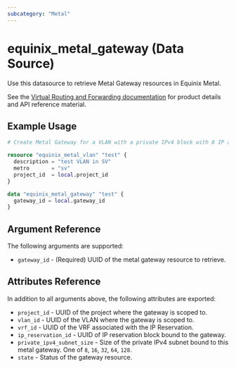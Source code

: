 ```yaml
---
subcategory: "Metal"
---
```


# equinix_metal_gateway (Data Source)

Use this datasource to retrieve Metal Gateway resources in Equinix Metal.

See the [Virtual Routing and Forwarding documentation](https://deploy.equinix.com/developers/docs/metal/layer2-networking/vrf/) for product details and API reference material.

## Example Usage

```terraform
# Create Metal Gateway for a VLAN with a private IPv4 block with 8 IP addresses

resource "equinix_metal_vlan" "test" {
  description = "test VLAN in SV"
  metro       = "sv"
  project_id  = local.project_id
}

data "equinix_metal_gateway" "test" {
  gateway_id = local.gateway_id
}
```

## Argument Reference

The following arguments are supported:

* `gateway_id` - (Required) UUID of the metal gateway resource to retrieve.

## Attributes Reference

In addition to all arguments above, the following attributes are exported:

* `project_id` - UUID of the project where the gateway is scoped to.
* `vlan_id` - UUID of the VLAN where the gateway is scoped to.
* `vrf_id` - UUID of the VRF associated with the IP Reservation.
* `ip_reservation_id` - UUID of IP reservation block bound to the gateway.
* `private_ipv4_subnet_size` - Size of the private IPv4 subnet bound to this metal gateway. One of `8`, `16`, `32`, `64`, `128`.
* `state` - Status of the gateway resource.
